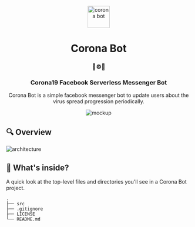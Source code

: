 <p align="center">
  <a href="https://www.facebook.com/코로나-알리미-109742117267368/">
    <img alt="corona bot" src="https://corona-bot-bucket.s3.ap-northeast-2.amazonaws.com/assets/images/corona.png" width="60" />
  </a>
</p>
<h1 align="center">
  Corona Bot
</h1>

<h3 align="center">
  🦠⚙️🤖
</h3>

<h3 align="center">
  Corona19 Facebook Serverless Messenger Bot
</h3>

<p align="center">
  Corona Bot is a simple facebook messenger bot to update users about the virus spread progression periodically.
</p>

<p align="center">
  <img alt="mockup" src="https://corona-bot-bucket.s3.ap-northeast-2.amazonaws.com/assets/images/mockup.png">
</p>

## 🔍 Overview

<img alt="architecture" src="https://corona-bot-bucket.s3.ap-northeast-2.amazonaws.com/assets/images/architecture.png">


## 🧐 What's inside?

A quick look at the top-level files and directories you'll see in a Corona Bot project.

    .
    ├── src
    ├── .gitignore
    ├── LICENSE
    └── README.md
